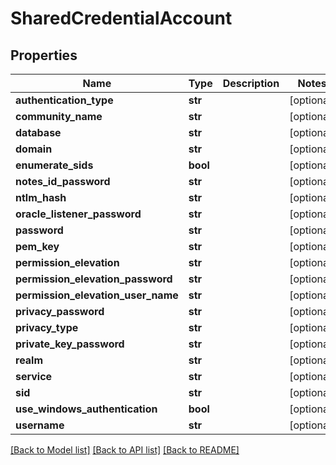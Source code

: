 # SharedCredentialAccount

## Properties
Name | Type | Description | Notes
------------ | ------------- | ------------- | -------------
**authentication_type** | **str** |  | [optional] 
**community_name** | **str** |  | [optional] 
**database** | **str** |  | [optional] 
**domain** | **str** |  | [optional] 
**enumerate_sids** | **bool** |  | [optional] 
**notes_id_password** | **str** |  | [optional] 
**ntlm_hash** | **str** |  | [optional] 
**oracle_listener_password** | **str** |  | [optional] 
**password** | **str** |  | [optional] 
**pem_key** | **str** |  | [optional] 
**permission_elevation** | **str** |  | [optional] 
**permission_elevation_password** | **str** |  | [optional] 
**permission_elevation_user_name** | **str** |  | [optional] 
**privacy_password** | **str** |  | [optional] 
**privacy_type** | **str** |  | [optional] 
**private_key_password** | **str** |  | [optional] 
**realm** | **str** |  | [optional] 
**service** | **str** |  | [optional] 
**sid** | **str** |  | [optional] 
**use_windows_authentication** | **bool** |  | [optional] 
**username** | **str** |  | [optional] 

[[Back to Model list]](../README.md#documentation-for-models) [[Back to API list]](../README.md#documentation-for-api-endpoints) [[Back to README]](../README.md)


